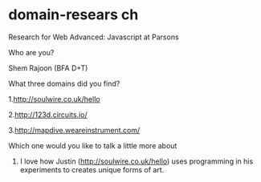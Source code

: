 # domain-resears ch
Research for Web Advanced: Javascript at Parsons

Who are you?

Shem Rajoon (BFA D+T)

What three domains did you find?

1.http://soulwire.co.uk/hello

2.http://123d.circuits.io/

3.http://mapdive.weareinstrument.com/

Which one would you like to talk a little more about

1. I love how Justin (http://soulwire.co.uk/hello) uses programming in his experiments to creates unique forms of art.
